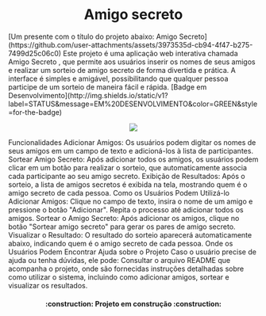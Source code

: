 <h1 align="center"> Amigo secreto </h1>
[Um presente com o título do projeto abaixo: Amigo Secreto] (https://github.com/user-attachments/assets/3973535d-cb94-4f47-b275-7499d25c06c0)
Este projeto é uma aplicação web interativa chamada Amigo Secreto , que permite aos usuários inserir os nomes de seus amigos e realizar um sorteio de amigo secreto de forma divertida e prática. A interface é simples e amigável, possibilitando que qualquer pessoa participe de um sorteio de maneira fácil e rápida.
[Badge em Desenvolvimento](http://img.shields.io/static/v1?label=STATUS&message=EM%20DESENVOLVIMENTO&color=GREEN&style=for-the-badge)
<p align="center">
<img loading="lazy" src="http://img.shields.io/static/v1?label=STATUS&message=EM%20DESENVOLVIMENTO&color=GREEN&style=for-the-badge"/>
</p>
Funcionalidades
Adicionar Amigos: Os usuários podem digitar os nomes de seus amigos em um campo de texto e adicioná-los à lista de participantes.
Sortear Amigo Secreto: Após adicionar todos os amigos, os usuários podem clicar em um botão para realizar o sorteio, que automaticamente associa cada participante ao seu amigo secreto.
Exibição de Resultados: Após o sorteio, a lista de amigos secretos é exibida na tela, mostrando quem é o amigo secreto de cada pessoa.
Como os Usuários Podem Utilizá-lo
Adicionar Amigos: Clique no campo de texto, insira o nome de um amigo e pressione o botão "Adicionar". Repita o processo até adicionar todos os amigos.
Sortear o Amigo Secreto: Após adicionar os amigos, clique no botão "Sortear amigo secreto" para gerar os pares de amigo secreto.
Visualizar o Resultado: O resultado do sorteio aparecerá automaticamente abaixo, indicando quem é o amigo secreto de cada pessoa.
Onde os Usuários Podem Encontrar Ajuda sobre o Projeto
Caso o usuário precise de ajuda ou tenha dúvidas, ele pode:
Consultar o arquivo README que acompanha o projeto, onde são fornecidas instruções detalhadas sobre como utilizar o sistema, incluindo como adicionar amigos, sortear e visualizar os resultados.
<h4 align="center"> 
    :construction:  Projeto em construção  :construction:
</h4>
